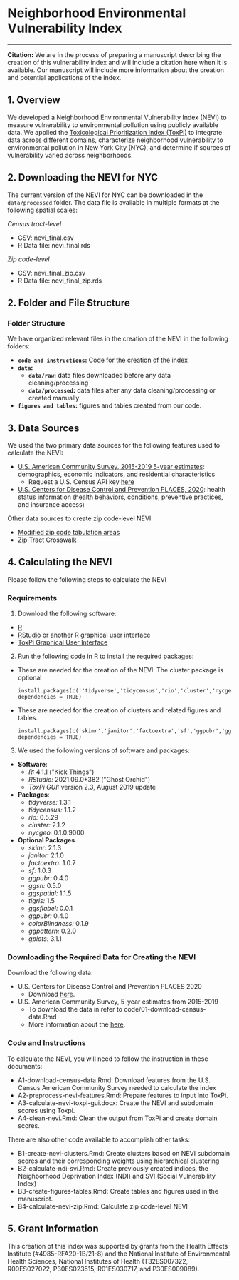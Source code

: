 # Neighborhood Environmental Vulnerability Index 
***

**Citation:** We are in the process of preparing a manuscript describing the creation of this vulnerability index and will include a citation here when it is available. Our manuscript will include more information about the creation and potential applications of the index.

## 1. Overview
We developed a Neighborhood Environmental Vulnerability Index (NEVI) to measure vulnerability to environmental pollution using publicly available data. We applied the [Toxicological Prioritization Index (ToxPi)](https://toxpi.org/) to integrate data across different domains, characterize neighborhood vulnerability to environmental pollution in New York City (NYC), and determine if sources of vulnerability varied across neighborhoods.

## 2. Downloading the NEVI for NYC
The current version of the NEVI for NYC can be downloaded in the `data/processed` folder. The data file is available in multiple formats at the following spatial scales:

*Census tract-level*
- CSV: nevi_final.csv
- R Data file: nevi_final.rds

*Zip code-level*
- CSV: nevi_final_zip.csv
- R Data file: nevi_final_zip.rds

## 2. Folder and File Structure
### Folder Structure
We have organized relevant files in the creation of the NEVI in the following folders:
- **`code and instructions`:** Code for the creation of the index
- **`data`:** 
	- **`data/raw`:** data files downloaded before any data cleaning/processing
	- **`data/processed`:** data files after any data cleaning/processing or created manually
- **`figures and tables`:** figures and tables created from our code.


## 3. Data Sources
We used the two primary data sources for the following features used to calculate the NEVI:
- [U.S. American Community Survey, 2015-2019 5-year estimates](https://www.census.gov/data/developers/data-sets/acs-5year.2019.html): demographics, economic indicators, and residential characteristics
	- Request a U.S. Census API key [here](https://api.census.gov/data/key_signup.html)
- [U.S. Centers for Disease Control and Prevention PLACES, 2020](https://chronicdata.cdc.gov/500-Cities-Places/PLACES-Local-Data-for-Better-Health-Place-Data-202/q8xq-ygsk): health status information (health behaviors, conditions, preventive practices, and insurance access)

Other data sources to create zip code-level NEVI.
- [Modified zip code tabulation areas](https://data.cityofnewyork.us/Health/Modified-Zip-Code-Tabulation-Areas-MODZCTA-/pri4-ifjk)
- Zip Tract Crosswalk


## 4. Calculating the NEVI
Please follow the following steps to calculate the NEVI
### Requirements
1. Download the following software: 
- [R](https://cran.r-project.org/bin/windows/base/)
- [RStudio](https://www.rstudio.com/products/rstudio/download/#download) or another R graphical user interface
- [ToxPi Graphical User Interface](https://toxpi.org/)
2. Run the following code in R to install the required packages:
- These are needed for the creation of the NEVI. The cluster package is optional 
	```installation_nevi	
	install.packages(c(''tidyverse','tidycensus','rio','cluster','nycgeo'), dependencies = TRUE)
	```
- These are needed for the creation of clusters and related figures and tables.
	```installation_figs_tabs
	install.packages(c('skimr','janitor','factoextra','sf','ggpubr','ggsn','ggspatial','tigris','ggsflabel','ggpubr','colorBlindness','ggpattern','gplots'), dependencies = TRUE)
	```
3. We used the following versions of software and packages:
- **Software**:
	- *R:* 4.1.1 ("Kick Things")
	- *RStudio:* 2021.09.0+382 ("Ghost Orchid")
	- *ToxPi GUI:* version 2.3, August 2019 update
- **Packages**:
	- *tidyverse:* 1.3.1 
	- *tidycensus:* 1.1.2 
	- *rio:* 0.5.29 
	- *cluster:* 2.1.2 
	- *nycgeo:* 0.1.0.9000 
- **Optional Packages**
	- *skimr:* 2.1.3 
	- *janitor:* 2.1.0 
	- *factoextra:* 1.0.7 
	- *sf:* 1.0.3 
	- *ggpubr:* 0.4.0 
	- *ggsn:* 0.5.0 
	- *ggspatial:* 1.1.5 
	- *tigris:* 1.5 
	- *ggsflabel:* 0.0.1 
	- *ggpubr:* 0.4.0 
	- *colorBlindness:* 0.1.9 
	- *ggpattern:* 0.2.0 
	- *gplots:* 3.1.1 


### Downloading the Required Data for Creating the NEVI
Download the following data:
- U.S. Centers for Disease Control and Prevention PLACES 2020
	- Download [here]().
- U.S. American Community Survey, 5-year estimates from 2015-2019
	- To download the data in refer to code/01-download-census-data.Rmd 
	- More information about the [here](https://www.census.gov/data/developers/data-sets/acs-5year.2019.html).



### Code and Instructions
To calculate the NEVI, you will need to follow the instruction in these documents:
- A1-download-census-data.Rmd: Download features from the U.S. Census American Community Survey needed to calculate the index
- A2-preprocess-nevi-features.Rmd: Prepare features to input into ToxPi.
- A3-calculate-nevi-toxpi-gui.docx: Create the NEVI and subdomain scores using Toxpi.
- A4-clean-nevi.Rmd: Clean the output from ToxPi and create domain scores.

There are also other code available to accomplish other tasks:
- B1-create-nevi-clusters.Rmd: Create clusters based on NEVI subdomain scores and their corresponding weights using hierarchical clustering
- B2-calculate-ndi-svi.Rmd: Create previously created indices, the Neighborhood Deprivation Index (NDI) and SVI (Social Vulnerability Index)
- B3-create-figures-tables.Rmd: Create tables and figures used in the manuscript.
- B4-calculate-nevi-zip.Rmd: Calculate zip code-level NEVI


## 5. Grant Information
This creation of this index was supported by grants from the Health Effects Institute (#4985-RFA20-1B/21-8) and the National Institute of Environmental Health Sciences, National Institutes of Health (T32ES007322, R00ES027022, P30ES023515, R01ES030717, and P30ES009089).

